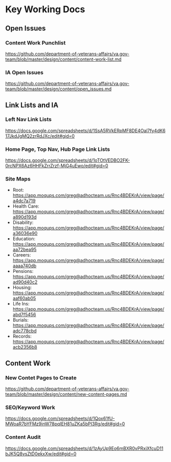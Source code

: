 # Key Working Docs

## Open Issues

### Content Work Punchlist
https://github.com/department-of-veterans-affairs/va.gov-team/blob/master/design/content/content-work-list.md

### IA Open Issues
https://github.com/department-of-veterans-affairs/va.gov-team/blob/master/design/content/open_issues.md


## Link Lists and IA

### Left Nav Link Lists
https://docs.google.com/spreadsheets/d/1SsA5RVkERpMF8DE4Oal7fy4dK617JkdJgMQ2zrRdJXc/edit#gid=0

### Home Page, Top Nav, Hub Page Link Lists
https://docs.google.com/spreadsheets/d/1oTOtVEDBO2FK-0rcNPX6Az6HHFkZrrZrzf-MjG4uEwo/edit#gid=0


### Site Maps
- Root: https://app.moqups.com/greg@adhocteam.us/Rnc4BDEKrA/view/page/a4dc7a719 
- Health Care: https://app.moqups.com/greg@adhocteam.us/Rnc4BDEKrA/view/page/a890d193d
- Disability: https://app.moqups.com/greg@adhocteam.us/Rnc4BDEKrA/view/page/a36036e90
- Education: https://app.moqups.com/greg@adhocteam.us/Rnc4BDEKrA/view/page/aa72bea95
- Careers: https://app.moqups.com/greg@adhocteam.us/Rnc4BDEKrA/view/page/aaaa740db
- Pensions:  https://app.moqups.com/greg@adhocteam.us/Rnc4BDEKrA/view/page/ad90d40c2
- Housing:  https://app.moqups.com/greg@adhocteam.us/Rnc4BDEKrA/view/page/aaf60ab05
- Life Ins:  https://app.moqups.com/greg@adhocteam.us/Rnc4BDEKrA/view/page/abd7f5456
- Burials: https://app.moqups.com/greg@adhocteam.us/Rnc4BDEKrA/view/page/adc778cbd
- Records: https://app.moqups.com/greg@adhocteam.us/Rnc4BDEKrA/view/page/acb2356b8


## Content Work

### New Contet Pages to Create
https://github.com/department-of-veterans-affairs/va.gov-team/blob/master/design/content/new-content-pages.md

### SEO/Keyword Work
https://docs.google.com/spreadsheets/d/1Qox61fU-MWoaR7bYFMz9inW78pqIEH81uZKa5bPI3Rg/edit#gid=0

### Content Audit
https://docs.google.com/spreadsheets/d/1zAyUp9Eo6mBXR0vPRxiXfcuD11bJK5Q8vsZtD0ekxXw/edit#gid=0
